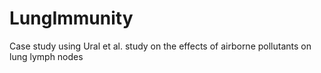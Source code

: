 # LungImmunity
Case study using Ural et al. study on the effects of airborne pollutants on lung lymph nodes

